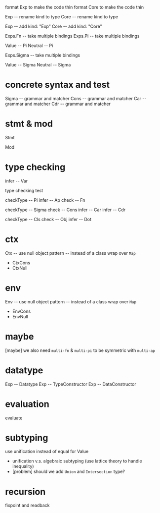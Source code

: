 format Exp to make the code thin
format Core to make the code thin

Exp -- rename kind to type
Core -- rename kind to type

Exp -- add kind: "Exp"
Core -- add kind: "Core"

Exps.Fn -- take multiple bindings
Exps.Pi -- take multiple bindings

Value -- Pi
Neutral -- Pi

Exps.Sigma -- take multiple bindings

Value -- Sigma
Neutral -- Sigma

# concrete syntax and test

Sigma -- grammar and matcher
Cons -- grammar and matcher
Car -- grammar and matcher
Cdr -- grammar and matcher

# stmt & mod

Stmt

Mod

# type checking

infer -- Var

type checking test

checkType -- Pi
infer -- Ap
check -- Fn

checkType -- Sigma
check -- Cons
infer -- Car
infer -- Cdr

checkType -- Cls
check -- Obj
infer -- Dot

# ctx

Ctx -- use null object pattern -- instead of a class wrap over `Map`

- CtxCons
- CtxNull

# env

Env -- use null object pattern -- instead of a class wrap over `Map`

- EnvCons
- EnvNull

# maybe

[maybe] we also need `multi-fn` & `multi-pi` to be symmetric with `multi-ap`

# datatype

Exp -- Datatype
Exp -- TypeConstructor
Exp -- DataConstructor

# evaluation

evaluate

# subtyping

use unification instead of equal for Value

- unification v.s. algebraic subtyping (use lattice theory to handle inequality)
- [problem] should we add `Union` and `Intersection` type?

# recursion

fixpoint and readback

